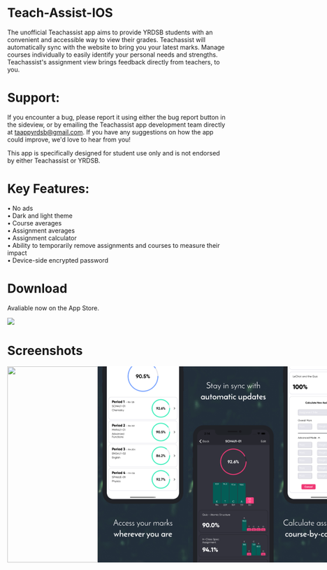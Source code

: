 # Teach-Assist-IOS
The unofficial Teachassist app aims to provide YRDSB students with an convenient and accessible way to view their grades. Teachassist will automatically sync with the website to bring you your latest marks. Manage courses individually to easily identify your personal needs and strengths. Teachassist's assignment view brings feedback directly from teachers, to you.

# Support:
If you encounter a bug, please report it using either the bug report button in the sideview, or by emailing the Teachassist app development team directly at taappyrdsb@gmail.com. If you have any suggestions on how the app could improve, we'd love to hear from you!

This app is specifically designed for student use only and is not endorsed by either Teachassist or YRDSB.

# Key Features:
• No ads  
• Dark and light theme  
• Course averages  
• Assignment averages  
• Assignment calculator  
• Ability to temporarily remove assignments and courses to measure their impact  
• Device-side encrypted password  

# Download
Avaliable now on the App Store.
<p align="left">
  <a href="https://apps.apple.com/us/app/teachassist-yrdsb/id1462828920?ls=1">
    <img src="https://upload.wikimedia.org/wikipedia/commons/thumb/3/3c/Download_on_the_App_Store_Badge.svg/1280px-Download_on_the_App_Store_Badge.svg.png" height="80px"/>
  </a>
</p>

# Screenshots
<div style="display:flex;">
  <img src=https://github.com/milbin/Teach-Assist-IOS/blob/master/supplies/screenshots3/complete/49-6.5%20inch%20-%20iPhone%20X.png width=207 height=448>
  <img src=https://github.com/milbin/Teach-Assist-IOS/blob/master/supplies/screenshots3/complete/1-6.5%20inch%20-%20iPhone%20XS%20Max-screen__1.png width=207 height=448>
  <img src=https://github.com/milbin/Teach-Assist-IOS/blob/master/supplies/screenshots3/complete/3-6.5%20inch%20-%20iPhone%20XS%20Max-screen__3.png width=207 height=448>
  <img src=https://github.com/milbin/Teach-Assist-IOS/blob/master/supplies/screenshots3/complete/2-6.5%20inch%20-%20iPhone%20XS%20Max-screen__2.png width=207 height=448>
  <img src=https://github.com/milbin/Teach-Assist-IOS/blob/master/supplies/screenshots3/complete/4-6.5%20inch%20-%20iPhone%20XS%20Max-screen__2.png width=207 height=448>
</div> 
